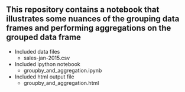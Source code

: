 ## This repository contains a notebook that illustrates some nuances of the grouping data frames and performing aggregations on the grouped data frame 

* Included data files 
  - sales-jan-2015.csv 
* Included ipython notebook 
  - groupby_and_aggregation.ipynb 
* Included html output file 
  - groupby_and_aggregation.html 
